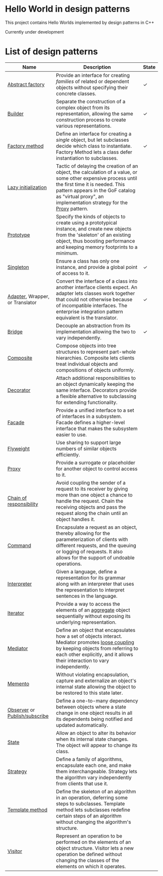# Hello World in design patterns

This project contains Hello Worlds implemented by design patterns in C++

Currently under development

# List of design patterns

| Name                                                         | Description                                                  | State |
| ------------------------------------------------------------ | ------------------------------------------------------------ | -------------------- |
| [Abstract factory](https://en.wikipedia.org/wiki/Abstract_factory_pattern) | Provide an interface for creating *families* of related or dependent objects without specifying their concrete classes. | ✓ |
| [Builder](https://en.wikipedia.org/wiki/Builder_pattern)     | Separate the construction of a complex object from its representation, allowing the same construction process to create various representations. | ✓ |
| [Factory method](https://en.wikipedia.org/wiki/Factory_method_pattern) | Define an interface for creating a *single* object, but let subclasses decide which class to instantiate. Factory Method lets a class defer instantiation to subclasses. | ✓ |
| [Lazy initialization](https://en.wikipedia.org/wiki/Lazy_initialization) | Tactic of delaying the creation of an object, the calculation of a value, or some other expensive process until the first time it is needed. This pattern appears in the GoF catalog as "virtual proxy", an implementation strategy for the [Proxy](https://en.wikipedia.org/wiki/Proxy_pattern) pattern. |  |
| [Prototype](https://en.wikipedia.org/wiki/Prototype_pattern) | Specify the kinds of objects to create using a prototypical instance, and create new objects from the 'skeleton' of an existing object, thus boosting performance and keeping memory footprints to a minimum. |  |
| [Singleton](https://en.wikipedia.org/wiki/Singleton_pattern) | Ensure a class has only one instance, and provide a global point of access to it. | ✓ |
| [Adapter](https://en.wikipedia.org/wiki/Adapter_pattern), Wrapper, or Translator | Convert the interface of a class into another interface clients expect. An adapter lets classes work together that could not otherwise because of incompatible interfaces. The enterprise integration pattern equivalent is the translator. | ✓ |
| [Bridge](https://en.wikipedia.org/wiki/Bridge_pattern)       | Decouple an abstraction from its implementation allowing the two to vary independently. | ✓ |
| [Composite](https://en.wikipedia.org/wiki/Composite_pattern) | Compose objects into tree structures to represent part-whole hierarchies. Composite lets clients treat individual objects and compositions of objects uniformly. |  |
| [Decorator](https://en.wikipedia.org/wiki/Decorator_pattern) | Attach additional responsibilities to an object dynamically keeping the same interface. Decorators provide a flexible alternative to subclassing for extending functionality. |  |
| [Facade](https://en.wikipedia.org/wiki/Facade_pattern)       | Provide a unified interface to a set of interfaces in a subsystem. Facade defines a higher-level interface that makes the subsystem easier to use. |  |
| [Flyweight](https://en.wikipedia.org/wiki/Flyweight_pattern) | Use sharing to support large numbers of similar objects efficiently. |  |
| [Proxy](https://en.wikipedia.org/wiki/Proxy_pattern)         | Provide a surrogate or placeholder for another object to control access to it. |  |
| [Chain of responsibility](https://en.wikipedia.org/wiki/Chain_of_responsibility_pattern) | Avoid coupling the sender of a request to its receiver by giving more than one object a chance to handle the request. Chain the receiving objects and pass the request along the chain until an object handles it. |  |
| [Command](https://en.wikipedia.org/wiki/Command_pattern)     | Encapsulate a request as an object, thereby allowing for the parameterization of clients with different requests, and the queuing or logging of requests. It also allows for the support of undoable operations. |  |
| [Interpreter](https://en.wikipedia.org/wiki/Interpreter_pattern) | Given a language, define a representation for its grammar along with an interpreter that uses the representation to interpret sentences in the language. |  |
| [Iterator](https://en.wikipedia.org/wiki/Iterator_pattern)   | Provide a way to access the elements of an [aggregate](https://en.wikipedia.org/wiki/Aggregate_pattern) object sequentially without exposing its underlying representation. |  |
| [Mediator](https://en.wikipedia.org/wiki/Mediator_pattern)   | Define an object that encapsulates how a set of objects interact. Mediator promotes [loose coupling](https://en.wikipedia.org/wiki/Loose_coupling) by keeping objects from referring to each other explicitly, and it allows their interaction to vary independently. |  |
| [Memento](https://en.wikipedia.org/wiki/Memento_pattern)     | Without violating encapsulation, capture and externalize an object's internal state allowing the object to be restored to this state later. |  |
| [Observer](https://en.wikipedia.org/wiki/Observer_pattern) or [Publish/subscribe](https://en.wikipedia.org/wiki/Publish/subscribe) | Define a one-to-many dependency between objects where a state change in one object results in all its dependents being notified and updated automatically. |  |
| [State](https://en.wikipedia.org/wiki/State_pattern)         | Allow an object to alter its behavior when its internal state changes. The object will appear to change its class. |  |
| [Strategy](https://en.wikipedia.org/wiki/Strategy_pattern)   | Define a family of algorithms, encapsulate each one, and make them interchangeable. Strategy lets the algorithm vary independently from clients that use it. |  |
| [Template method](https://en.wikipedia.org/wiki/Template_method_pattern) | Define the skeleton of an algorithm in an operation, deferring some steps to subclasses. Template method lets subclasses redefine certain steps of an algorithm without changing the algorithm's structure. |  |
| [Visitor](https://en.wikipedia.org/wiki/Visitor_pattern)     | Represent an operation to be performed on the elements of an object structure. Visitor lets a new operation be defined without changing the classes of the elements on which it operates. |  |

